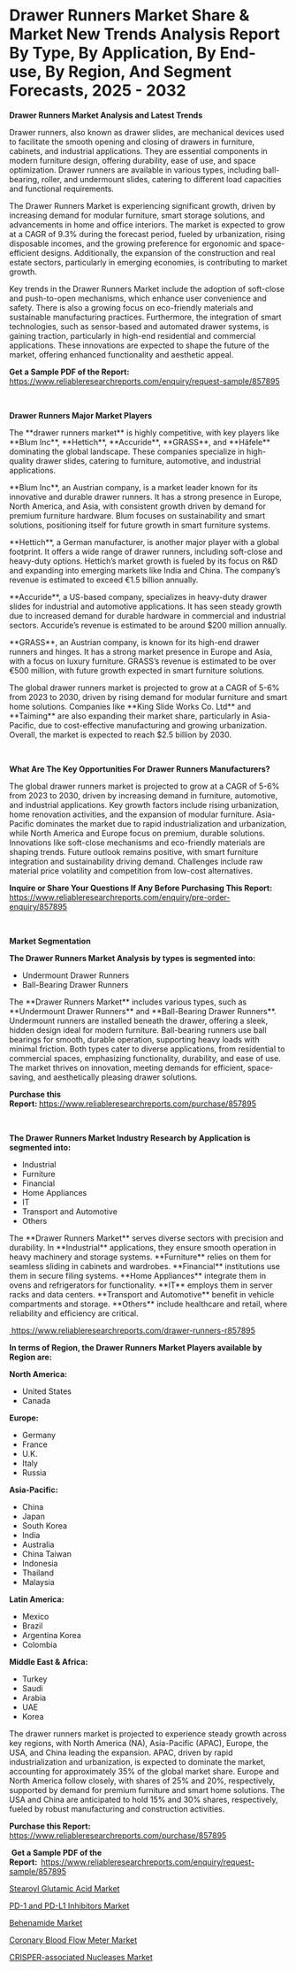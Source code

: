 <p><h1>Drawer Runners Market Share & Market New Trends Analysis Report By Type, By Application, By End-use, By Region, And Segment Forecasts, 2025 - 2032</h1></p><p><strong>Drawer Runners Market Analysis and Latest Trends</strong></p>
<p><p>Drawer runners, also known as drawer slides, are mechanical devices used to facilitate the smooth opening and closing of drawers in furniture, cabinets, and industrial applications. They are essential components in modern furniture design, offering durability, ease of use, and space optimization. Drawer runners are available in various types, including ball-bearing, roller, and undermount slides, catering to different load capacities and functional requirements.</p><p>The Drawer Runners Market is experiencing significant growth, driven by increasing demand for modular furniture, smart storage solutions, and advancements in home and office interiors. The market is expected to grow at a CAGR of 9.3% during the forecast period, fueled by urbanization, rising disposable incomes, and the growing preference for ergonomic and space-efficient designs. Additionally, the expansion of the construction and real estate sectors, particularly in emerging economies, is contributing to market growth.</p><p>Key trends in the Drawer Runners Market include the adoption of soft-close and push-to-open mechanisms, which enhance user convenience and safety. There is also a growing focus on eco-friendly materials and sustainable manufacturing practices. Furthermore, the integration of smart technologies, such as sensor-based and automated drawer systems, is gaining traction, particularly in high-end residential and commercial applications. These innovations are expected to shape the future of the market, offering enhanced functionality and aesthetic appeal.</p></p>
<p><strong>Get a Sample PDF of the Report:&nbsp;</strong> <a href="https://www.reliableresearchreports.com/enquiry/request-sample/857895?utm_campaign=2240&utm_medium=2&utm_source=Github&utm_content=ia&utm_term=26012025&utm_id=drawer-runners">https://www.reliableresearchreports.com/enquiry/request-sample/857895</a></p>
<p>&nbsp;</p>
<p><strong>Drawer Runners Major Market Players</strong></p>
<p><p>The **drawer runners market** is highly competitive, with key players like **Blum Inc**, **Hettich**, **Accuride**, **GRASS**, and **Häfele** dominating the global landscape. These companies specialize in high-quality drawer slides, catering to furniture, automotive, and industrial applications. </p><p>**Blum Inc**, an Austrian company, is a market leader known for its innovative and durable drawer runners. It has a strong presence in Europe, North America, and Asia, with consistent growth driven by demand for premium furniture hardware. Blum focuses on sustainability and smart solutions, positioning itself for future growth in smart furniture systems.</p><p>**Hettich**, a German manufacturer, is another major player with a global footprint. It offers a wide range of drawer runners, including soft-close and heavy-duty options. Hettich’s market growth is fueled by its focus on R&D and expanding into emerging markets like India and China. The company’s revenue is estimated to exceed €1.5 billion annually.</p><p>**Accuride**, a US-based company, specializes in heavy-duty drawer slides for industrial and automotive applications. It has seen steady growth due to increased demand for durable hardware in commercial and industrial sectors. Accuride’s revenue is estimated to be around $200 million annually.</p><p>**GRASS**, an Austrian company, is known for its high-end drawer runners and hinges. It has a strong market presence in Europe and Asia, with a focus on luxury furniture. GRASS’s revenue is estimated to be over €500 million, with future growth expected in smart furniture solutions.</p><p>The global drawer runners market is projected to grow at a CAGR of 5-6% from 2023 to 2030, driven by rising demand for modular furniture and smart home solutions. Companies like **King Slide Works Co. Ltd** and **Taiming** are also expanding their market share, particularly in Asia-Pacific, due to cost-effective manufacturing and growing urbanization. Overall, the market is expected to reach $2.5 billion by 2030.</p></p>
<p>&nbsp;</p>
<p><strong>What Are The Key Opportunities For Drawer Runners Manufacturers?</strong></p>
<p><p>The global drawer runners market is projected to grow at a CAGR of 5-6% from 2023 to 2030, driven by increasing demand in furniture, automotive, and industrial applications. Key growth factors include rising urbanization, home renovation activities, and the expansion of modular furniture. Asia-Pacific dominates the market due to rapid industrialization and urbanization, while North America and Europe focus on premium, durable solutions. Innovations like soft-close mechanisms and eco-friendly materials are shaping trends. Future outlook remains positive, with smart furniture integration and sustainability driving demand. Challenges include raw material price volatility and competition from low-cost alternatives.</p></p>
<p><strong>Inquire or Share Your Questions If Any Before Purchasing This Report:</strong> <a href="https://www.reliableresearchreports.com/enquiry/pre-order-enquiry/857895?utm_campaign=2240&utm_medium=2&utm_source=Github&utm_content=ia&utm_term=26012025&utm_id=drawer-runners">https://www.reliableresearchreports.com/enquiry/pre-order-enquiry/857895</a></p>
<p>&nbsp;</p>
<p><strong>Market Segmentation</strong></p>
<p><strong>The Drawer Runners Market Analysis by types is segmented into:</strong></p>
<p><ul><li>Undermount Drawer Runners</li><li>Ball-Bearing Drawer Runners</li></ul></p>
<p><p>The **Drawer Runners Market** includes various types, such as **Undermount Drawer Runners** and **Ball-Bearing Drawer Runners**. Undermount runners are installed beneath the drawer, offering a sleek, hidden design ideal for modern furniture. Ball-bearing runners use ball bearings for smooth, durable operation, supporting heavy loads with minimal friction. Both types cater to diverse applications, from residential to commercial spaces, emphasizing functionality, durability, and ease of use. The market thrives on innovation, meeting demands for efficient, space-saving, and aesthetically pleasing drawer solutions.</p></p>
<p><strong>Purchase this Report:&nbsp;</strong><a href="https://www.reliableresearchreports.com/purchase/857895?utm_campaign=2240&utm_medium=2&utm_source=Github&utm_content=ia&utm_term=26012025&utm_id=drawer-runners">https://www.reliableresearchreports.com/purchase/857895</a></p>
<p>&nbsp;</p>
<p><strong>The Drawer Runners Market Industry Research by Application is segmented into:</strong></p>
<p><ul><li>Industrial</li><li>Furniture</li><li>Financial</li><li>Home Appliances</li><li>IT</li><li>Transport and Automotive</li><li>Others</li></ul></p>
<p><p>The **Drawer Runners Market** serves diverse sectors with precision and durability. In **Industrial** applications, they ensure smooth operation in heavy machinery and storage systems. **Furniture** relies on them for seamless sliding in cabinets and wardrobes. **Financial** institutions use them in secure filing systems. **Home Appliances** integrate them in ovens and refrigerators for functionality. **IT** employs them in server racks and data centers. **Transport and Automotive** benefit in vehicle compartments and storage. **Others** include healthcare and retail, where reliability and efficiency are critical.</p></p>
<p><a href="https://www.reliableresearchreports.com/drawer-runners-r857895?utm_campaign=2240&utm_medium=2&utm_source=Github&utm_content=ia&utm_term=26012025&utm_id=drawer-runners">&nbsp;https://www.reliableresearchreports.com/drawer-runners-r857895</a></p>
<p><strong>In terms of Region, the Drawer Runners Market Players available by Region are:</strong></p>
<p>
    <p> <strong> North America: </strong>
        <ul>
            <li>United States</li>
            <li>Canada</li>
        </ul>
        </p> 
    <p> <strong> Europe: </strong>
        <ul>
            <li>Germany</li>
            <li>France</li>
            <li>U.K.</li>
            <li>Italy</li>
            <li>Russia</li>
        </ul>
        </p> 
    <p> <strong> Asia-Pacific: </strong>
        <ul>
            <li>China</li>
            <li>Japan</li>
            <li>South Korea</li>
            <li>India</li>
            <li>Australia</li>
            <li>China Taiwan</li>
            <li>Indonesia</li>
            <li>Thailand</li>
            <li>Malaysia</li>
        </ul>
        </p> 
    <p> <strong> Latin America: </strong>
        <ul>
            <li>Mexico</li>
            <li>Brazil</li>
            <li>Argentina Korea</li>
            <li>Colombia</li>
        </ul>
        </p> 
    <p> <strong> Middle East & Africa: </strong>
        <ul>
            <li>Turkey</li>
            <li>Saudi</li>
            <li>Arabia</li>
            <li>UAE</li>
            <li>Korea</li>
        </ul>
    </p>
    </p>
<p><p>The drawer runners market is projected to experience steady growth across key regions, with North America (NA), Asia-Pacific (APAC), Europe, the USA, and China leading the expansion. APAC, driven by rapid industrialization and urbanization, is expected to dominate the market, accounting for approximately 35% of the global market share. Europe and North America follow closely, with shares of 25% and 20%, respectively, supported by demand for premium furniture and smart home solutions. The USA and China are anticipated to hold 15% and 30% shares, respectively, fueled by robust manufacturing and construction activities.</p></p>
<p><strong>Purchase this Report: </strong><a href="https://www.reliableresearchreports.com/purchase/857895?utm_campaign=2240&utm_medium=2&utm_source=Github&utm_content=ia&utm_term=26012025&utm_id=drawer-runners">https://www.reliableresearchreports.com/purchase/857895</a></p>
<p>&nbsp;<strong>Get a Sample PDF of the Report:&nbsp;&nbsp;</strong><a href="https://www.reliableresearchreports.com/enquiry/request-sample/857895?utm_campaign=2240&utm_medium=2&utm_source=Github&utm_content=ia&utm_term=26012025&utm_id=drawer-runners">https://www.reliableresearchreports.com/enquiry/request-sample/857895</a></p>
<p><strong></strong></p>
<p><p><a href="https://github.com/ygfu6u/Market-Research-Report-List-1/blob/main/stearoyl-glutamic-acid-market.md?utm_campaign=2240&utm_medium=2&utm_source=Github&utm_content=ia&utm_term=26012025&utm_id=drawer-runners">Stearoyl Glutamic Acid Market</a></p><p><a href="https://www.linkedin.com/pulse/pd-1-pd-l1-inhibitors-market-report-in-depth-analysis-global-z1rge?utm_campaign=2240&utm_medium=2&utm_source=Github&utm_content=ia&utm_term=26012025&utm_id=drawer-runners">PD-1 and PD-L1 Inhibitors Market</a></p><p><a href="https://github.com/mahnoor2003/Market-Research-Report-List-7/blob/main/behenamide-market.md?utm_campaign=2240&utm_medium=2&utm_source=Github&utm_content=ia&utm_term=26012025&utm_id=drawer-runners">Behenamide Market</a></p><p><a href="https://www.linkedin.com/pulse/global-coronary-blood-flow-meter-market-analysis-2025-2032-7zldc?utm_campaign=2240&utm_medium=2&utm_source=Github&utm_content=ia&utm_term=26012025&utm_id=drawer-runners">Coronary Blood Flow Meter Market</a></p><p><a href="https://www.linkedin.com/pulse/crisper-associated-nucleases-market-characterized-rapid-growth-pgmke?utm_campaign=2240&utm_medium=2&utm_source=Github&utm_content=ia&utm_term=26012025&utm_id=drawer-runners">CRISPER-associated Nucleases Market</a></p></p>